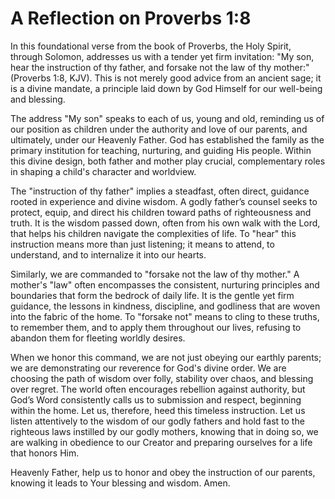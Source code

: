 # A Reflection on Proverbs 1:8

In this foundational verse from the book of Proverbs, the Holy Spirit, through Solomon, addresses us with a tender yet firm invitation: "My son, hear the instruction of thy father, and forsake not the law of thy mother:" (Proverbs 1:8, KJV). This is not merely good advice from an ancient sage; it is a divine mandate, a principle laid down by God Himself for our well-being and blessing.

The address "My son" speaks to each of us, young and old, reminding us of our position as children under the authority and love of our parents, and ultimately, under our Heavenly Father. God has established the family as the primary institution for teaching, nurturing, and guiding His people. Within this divine design, both father and mother play crucial, complementary roles in shaping a child's character and worldview.

The "instruction of thy father" implies a steadfast, often direct, guidance rooted in experience and divine wisdom. A godly father’s counsel seeks to protect, equip, and direct his children toward paths of righteousness and truth. It is the wisdom passed down, often from his own walk with the Lord, that helps his children navigate the complexities of life. To "hear" this instruction means more than just listening; it means to attend, to understand, and to internalize it into our hearts.

Similarly, we are commanded to "forsake not the law of thy mother." A mother's "law" often encompasses the consistent, nurturing principles and boundaries that form the bedrock of daily life. It is the gentle yet firm guidance, the lessons in kindness, discipline, and godliness that are woven into the fabric of the home. To "forsake not" means to cling to these truths, to remember them, and to apply them throughout our lives, refusing to abandon them for fleeting worldly desires.

When we honor this command, we are not just obeying our earthly parents; we are demonstrating our reverence for God's divine order. We are choosing the path of wisdom over folly, stability over chaos, and blessing over regret. The world often encourages rebellion against authority, but God’s Word consistently calls us to submission and respect, beginning within the home. Let us, therefore, heed this timeless instruction. Let us listen attentively to the wisdom of our godly fathers and hold fast to the righteous laws instilled by our godly mothers, knowing that in doing so, we are walking in obedience to our Creator and preparing ourselves for a life that honors Him.

Heavenly Father, help us to honor and obey the instruction of our parents, knowing it leads to Your blessing and wisdom. Amen.